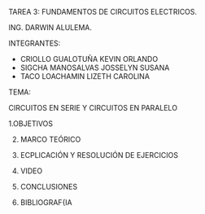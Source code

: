 TAREA 3: FUNDAMENTOS DE CIRCUITOS ELECTRICOS.

ING. DARWIN ALULEMA.

INTEGRANTES:

  - CRIOLLO GUALOTUÑA KEVIN ORLANDO
  - SIGCHA MANOSALVAS JOSSELYN SUSANA
  - TACO LOACHAMIN LIZETH CAROLINA

TEMA:

CIRCUITOS EN SERIE Y CIRCUITOS EN PARALELO

  1.OBJETIVOS
  
  2. MARCO TEÓRICO
  
  3. ECPLICACIÓN Y RESOLUCIÓN DE EJERCICIOS
  
  4. VIDEO
  
  5. CONCLUSIONES
  
  6. BIBLIOGRAF{IA
 
